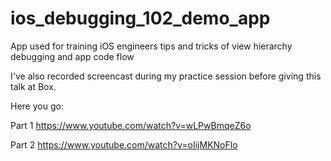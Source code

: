 # ios_debugging_102_demo_app
App used for training iOS engineers tips and tricks of view hierarchy debugging and app code flow

I've also recorded screencast during my practice session before giving this talk at Box.

Here you go:

Part 1
https://www.youtube.com/watch?v=wLPwBmqeZ6o

Part 2
https://www.youtube.com/watch?v=oIijMKNoFlo
